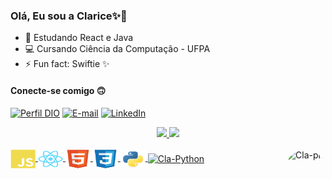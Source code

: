 ### Olá, Eu sou a Clarice✨👋

- 🌱 Estudando React e Java 
- 💻 Cursando Ciência da Computação - UFPA 
- ⚡ Fun fact: Swiftie ✨

#### Conecte-se comigo 🙃
[![Perfil DIO](https://img.shields.io/badge/-Meu%20Perfil%20na%20DIO-30A3DC?style=for-the-badge)](https://web.dio.me/users/clarmendzz/)
[![E-mail](https://img.shields.io/badge/-Email-000?style=for-the-badge&logo=microsoft-outlook&logoColor=E94D5F)](mailto:clarmendzz@gmail.com)
[![LinkedIn](https://img.shields.io/badge/-LinkedIn-000?style=for-the-badge&logo=linkedin&logoColor=30A3DC)](https://www.linkedin.com/in/clarice-mendes/)

<div align="center">
  <a href="https://github.com/Claricez">
  <img height="150em" src="https://github-readme-stats.vercel.app/api?username=Claricez&show_icons=true&theme=radical&include_all_commits=true&count_private=true"/>
  <img height="150em" src="https://github-readme-stats.vercel.app/api/top-langs/?username=Claricez&layout=compact&langs_count=7&theme=radical"/>
</div>
  

  <div style="display: inline_block"><br>
  <img align="center" alt="Cla-Js" height="30" width="40" src="https://raw.githubusercontent.com/devicons/devicon/master/icons/javascript/javascript-plain.svg">
  <img align="center" alt="Cla-React" height="30" width="40" src="https://raw.githubusercontent.com/devicons/devicon/master/icons/react/react-original.svg">
  <img align="center" alt="Cla-HTML" height="30" width="40" src="https://raw.githubusercontent.com/devicons/devicon/master/icons/html5/html5-original.svg">
  <img align="center" alt="Cla-CSS" height="30" width="40" src="https://raw.githubusercontent.com/devicons/devicon/master/icons/css3/css3-original.svg">
  <img align="center" alt="Cla-Python" height="30" width="40" src="https://raw.githubusercontent.com/devicons/devicon/master/icons/python/python-original.svg">
  <img align="center" alt="Cla-Python" height="30" width="40" src="https://cdn.jsdelivr.net/gh/devicons/devicon/icons/cplusplus/cplusplus-original.svg">

  <img align="right" alt="Cla-pic" height="125" style="border-radius:50px;" src="https://media.discordapp.net/attachments/1035188975872253955/1035189050790920262/Clarice_.png?width=561&height=421">
